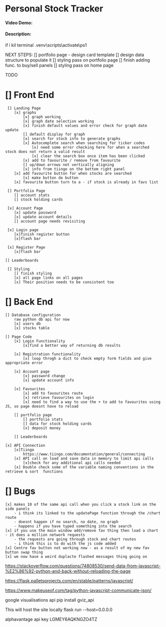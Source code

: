 
# Personal Stock Tracker
#### Video Demo:  <URL HERE>
#### Description:

if i kil terminal
.venv\scripts\activate\ps1

NEXT STEPS:
[] portfolio page - design card template
[] design data structure to populate it
[] styling pass on portfolio page
[] finish adding func. to buy/sell panels
[] styling pass on home page


TODO
# [] Front End
     [] Landing Page
        [x] graphs
            [x] graph working
            [x] graph date selection working
            [x] finish default values and error check for graph date update
            [] default display for graph
            [x] search for stock info to generate graphs
            [x] Autocomplete search when searching for ticker codes
                [x] need some error checking here for when a searched stock does not return a valid result
                [x] clear the search box once item has been clicked
            [x] add to favourite / remove from favourite
            [] up/down arrows not vertically aligning
            [x] info from tiingo on the bottom right panel
        [x] add favourite button for when stocks are searched
            [x] make button do button
        [x] favourite button turn to a - if stock is already in favs list

     [] Portfolio Page
        [] account stats
        [] stock holding cards

     [x] Account Page
        [x] update password
        [x] update account details
        [] account page needs revisiting

     [x] Login page
        [x]finish register button
        [x]flash bar

     [x] Register Page
        [x]flash bar

    [] Leaderboards
        
     [] Styling
        [] finish styling
        [x] all page links on all pages
        [x] Their position needs to be consistent too

# [] Back End
    [] Database configuration
        raw python db api for now
        [x] users db
        [x] stocks table

    [] Page Code 
        [x] Login Functionality
            [x]find a better way of returning db results

        [x] Registration functionality
            [x] loop throgh a dict to check empty form fields and give appropriate error

        [x] Account page
            [x] password change
            [x] update account info

        [x] Favourites
            [x] add to favourites route
            [x] retrieve favourites on login
            [x] need to find a way to use the + to add to favourites using JS, so page doesnt have to reload

        [] portfolio page
            [] portfolio stats
            [] data for stock holding cards
            [x] deposit money

        [] Leaderboards

    [x] API Connection 
        [x]Tiingo
            https://www.tiingo.com/documentation/general/connecting
        [x] API call on load and save data in memory to limit api calls
            [x]check for any additional api calls needed
        [x] Double check some of the variable naming conventions in the retrieve & sort  functions
# [] Bugs
    [x] makes 10 of the same api call when you click a stock link on the side panels
        - i think its linked to the updatePage function through the /chart route
        - doesnt happen if no search, no date, no graph 
        - happens if you have typed something into the search
    [x] if you use the main window add/remove fav thing then load a chart - it does a million network requests
        - the requests are going through stock and chart routes
        - i think this is to do with the js code added
    [x] Centre fav button not working now - as a result of my new fav button swap thing
    [x] we now have a weird duplacte flashed messages thing going on



https://stackoverflow.com/questions/74808530/send-data-from-javascript-%E2%86%92-python-and-back-without-reloading-the-page

https://flask.palletsprojects.com/en/stable/patterns/javascript/

https://www.makeuseof.com/tag/python-javascript-communicate-json/

google visualisations api 
pip install gviz_api

This will host the site locally
flask run --host=0.0.0.0

alphavantage api key
LGMEY6AQKNGZO4TZ